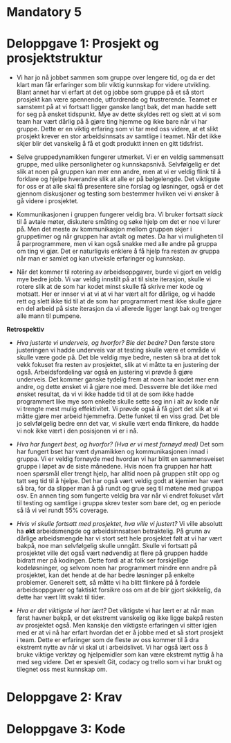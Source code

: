 # Mandatory 5 

# Deloppgave 1: Prosjekt og prosjektstruktur 
* Vi har jo nå jobbet sammen som gruppe over lengere tid, og da er det klart man får erfaringer som blir viktig kunnskap
for videre utvikling. Blant annet har vi erfart at det og jobbe som gruppe på et så stort prosjekt kan være spennende, 
utfordrende og frustrerende. Teamet er samstemt på at vi fortsatt ligger ganske langt bak, det man hadde sett for seg på 
ønsket tidspunkt. Mye av dette skyldes rett og slett at vi som team har vært dårlig på å gjøre ting hjemme og ikke bare når vi har gruppe. 
Dette er en viktig erfaring som vi tar med oss videre, at  et slikt prosjekt krever en stor arbeidsinnsats av samtlige i teamet. Når det ikke skjer
blir det vanskelig å få et godt produktt innen en gitt tidsfrist. 

* Selve gruppedynamikken fungerer utmerket. Vi er en veldig sammensatt gruppe, med ulike personligheter og kunnskapsnivå.
  Selvfølgelig er det slik at noen på gruppen kan mer enn andre, men at vi er veldig flink til å forklare og hjelpe hverandre
  slik at alle er på bølgelengde. Det viktigste for oss er at alle skal få presentere sine forslag og løsninger, også er 
  det gjennom diskusjoner og testing som bestemmer hvilken vei vi ønsker å gå videre i prosjektet. 
  
 
* Kommunikasjonen i gruppen fungerer veldig bra. Vi bruker fortsatt *slack* til å avtale møter, diskutere småting og søke 
  hjelp om det er noe vi lurer på. Men det meste av kommunikasjon mellom gruppen skjer i gruppetimer og når gruppen har avtalt
  og møtes. Da har vi muligheten til å parprogrammere, men vi kan også snakke med alle andre på gruppa om ting vi gjør. 
  Det er naturligvis enklere å få hjelp fra resten av gruppa når man er samlet og kan utveksle erfaringer og kunnskap. 

* Når det kommer til rotering av arbeidsoppgaver, burde vi gjort en veldig mye bedre jobb. Vi var veldig innstilt på at til siste iterasjon, skulle vi 
rotere slik at de som har kodet minst skulle få skrive mer kode og motsatt. Her er innser vi at vi at vi har vært alt for dårlige, og vi hadde rett og slett 
ikke tid til at de som har programmert mest ikke skulle gjøre en del arbeid på siste iterasjon da vi allerede ligger langt bak og trenger alle mann til pumpene.

**Retrospektiv**
* *Hva justerte vi underveis, og hvorfor? Ble det bedre?*
Den første store justeringen vi hadde underveis var at testing skulle være et område vi skulle være gode på. Det ble veldig mye bedre, nesten så bra at det tok vekk 
fokuset fra resten av prosjektet, slik at vi måtte ta en justering der også. Arbeidsfordeling var også en justering vi prøvde å gjøre underveis. Det kommer ganske tydelig frem at
noen har kodet mer enn andre, og dette ønsket vi å gjøre noe med. Dessverre ble det ikke med ønsket resultat, da vi vi ikke hadde tid til at de som ikke hadde programmert like mye som enkelte 
skulle sette seg inn i alt av kode når vi trengte mest mulig effektivitet. Vi prøvde også å få gjort det slik at vi måtte gjøre mer arbeid hjemmefra. Dette funket til en viss grad. 
Det ble jo selvfølgelig bedre enn det var, vi skulle vært enda flinkere, da hadde vi nok ikke vært i den posisjonen vi er i nå. 

* *Hva har fungert best, og hvorfor? (Hva er vi mest fornøyd med)*
Det som har fungert bset har vært dynamikken og kommunikasjonen innad i gruppa. Vi er veldig fornøyde med hvordan vi har blitt en sammensveiset gruppe i løpet av de siste månedene. 
Hvis noen fra gruppen har hatt noen spørsmål eller trengt hjelp, har alltid noen på gruppen stilt opp og tatt seg tid til å hjelpe. Det har også
vært veldig godt at kjemien har vært så bra, for da slipper man å gå rundt og grue seg til møtene med gruppa osv. En annen ting som fungerte veldig bra var når vi endret
fokuset vårt til testing og samtlige i gruppa skrev tester som bare det, og en periode så lå vi vel rundt 55% coverage. 

* *Hvis vi skulle fortsatt med prosjektet, hva ville vi justert?* 
Vi ville absolutt ha **økt** arbeidsmengde og arbeidsinnsatsen betraktelig. På grunn av dårlige arbeidsmengde har vi stort sett hele prosjektet følt at vi har vært bakpå, 
noe man selvfølgelig skulle unngått. Skulle vi fortsatt på prosjektet ville det også vært nødvendig at flere på gruppen hadde bidratt mer på kodingen. Dette fordi at 
at folk ser forskjellige kodeløsninger, og selvom noen har programmert mindre enn andre på prosjektet, kan det hende at de har bedre løsninger på enkelte problemer. 
Generelt sett, så måtte vi ha blitt flinkere på å fordele arbeidsoppgaver og faktiskt forsikre oss om at de blir gjort skikkelig, da dette har vært litt svakt til tider. 

* *Hva er det viktigste vi har lært?*
Det viktigste vi har lært er at når man først havner bakpå, er det ekstremt vanskelig og ikke ligge bakpå resten av prosjektet også. Men kanskje den viktigste erfaringen
vi sitter igjen med er at vi nå har erfart hvordan det er å jobbe med et så stort prosjekt i team. Dette er erfaringer som de fleste av oss  kommer til å dra
ekstremt nytte av når vi skal ut i arbeidslivet. Vi har også lært oss å bruke viktige verktøy og hjelpemidler som kan være ekstremt nyttig å ha med seg videre.
Det er spesielt Git, codacy og trello som vi har brukt og tilegnet oss mest kunnskap om. 


# Deloppgave 2: Krav
















# Deloppgave 3: Kode